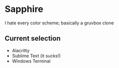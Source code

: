 # Sapphire
I hate every color scheme; basically a gruvbox clone

## Current selection
* Alacritty
* Sublime Text (it sucks!)
* Windows Terminal
